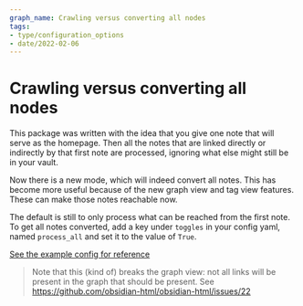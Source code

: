```yaml
---
graph_name: Crawling versus converting all nodes
tags:
- type/configuration_options
- date/2022-02-06
---
```


# Crawling versus converting all nodes
This package was written with the idea that you give one note that will serve as the homepage. Then all the notes that are linked directly or indirectly by that first note are processed, ignoring what else might still be in your vault.

Now there is a new mode, which will indeed convert all notes. This has become more useful because of the new graph view and tag view features. These can make those notes reachable now. 

The default is still to only process what can be reached from the first note. To get all notes converted, add a key under `toggles` in your config yaml, named `process_all` and set it to the value of `True`. 

[See the example config for reference](https://github.com/obsidian-html/obsidian-html/blob/ff371c665a78d10a6658dbd8f04b759e0882a858/example_config.yml#L55)

> Note that this (kind of) breaks the graph view: not all links will be present in the graph that should be present. See https://github.com/obsidian-html/obsidian-html/issues/22